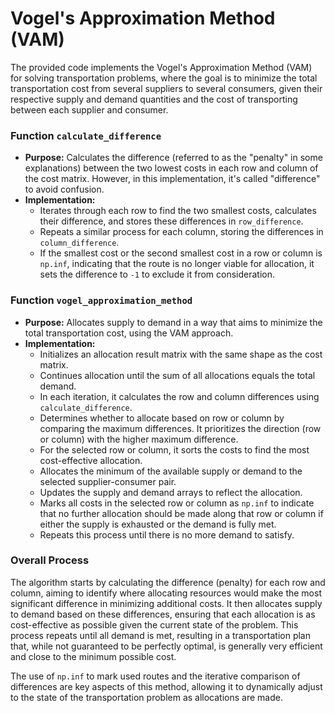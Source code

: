 # Vogel's Approximation Method (VAM)
The provided code implements the Vogel's Approximation Method (VAM) for solving transportation problems, where the goal is to minimize the total transportation cost from several suppliers to several consumers, given their respective supply and demand quantities and the cost of transporting between each supplier and consumer.

### Function `calculate_difference`

- **Purpose:** Calculates the difference (referred to as the "penalty" in some explanations) between the two lowest costs in each row and column of the cost matrix. However, in this implementation, it's called "difference" to avoid confusion.
- **Implementation:** 
    - Iterates through each row to find the two smallest costs, calculates their difference, and stores these differences in `row_difference`.
    - Repeats a similar process for each column, storing the differences in `column_difference`.
    - If the smallest cost or the second smallest cost in a row or column is `np.inf`, indicating that the route is no longer viable for allocation, it sets the difference to `-1` to exclude it from consideration.

### Function `vogel_approximation_method`

- **Purpose:** Allocates supply to demand in a way that aims to minimize the total transportation cost, using the VAM approach.
- **Implementation:**
    - Initializes an allocation result matrix with the same shape as the cost matrix.
    - Continues allocation until the sum of all allocations equals the total demand.
    - In each iteration, it calculates the row and column differences using `calculate_difference`.
    - Determines whether to allocate based on row or column by comparing the maximum differences. It prioritizes the direction (row or column) with the higher maximum difference.
    - For the selected row or column, it sorts the costs to find the most cost-effective allocation.
    - Allocates the minimum of the available supply or demand to the selected supplier-consumer pair.
    - Updates the supply and demand arrays to reflect the allocation.
    - Marks all costs in the selected row or column as `np.inf` to indicate that no further allocation should be made along that row or column if either the supply is exhausted or the demand is fully met.
    - Repeats this process until there is no more demand to satisfy.

### Overall Process

The algorithm starts by calculating the difference (penalty) for each row and column, aiming to identify where allocating resources would make the most significant difference in minimizing additional costs. It then allocates supply to demand based on these differences, ensuring that each allocation is as cost-effective as possible given the current state of the problem. This process repeats until all demand is met, resulting in a transportation plan that, while not guaranteed to be perfectly optimal, is generally very efficient and close to the minimum possible cost.

The use of `np.inf` to mark used routes and the iterative comparison of differences are key aspects of this method, allowing it to dynamically adjust to the state of the transportation problem as allocations are made.
